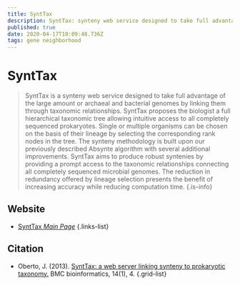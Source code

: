 ```yaml
---
title: SyntTax
description: SyntTax: synteny web service designed to take full advantage of the large amount or archaeal and bacterial genomes by linking them through taxonomic relationships.
published: true
date: 2020-04-17T18:09:48.736Z
tags: gene neighborhood
---
```


# SyntTax

> SyntTax is a synteny web service designed to take full advantage of the large amount or archaeal and bacterial genomes by linking them through taxonomic relationships. SyntTax proposes the biologist a full hierarchical taxonomic tree allowing intuitive access to all completely sequenced prokaryotes. Single or multiple organisms can be chosen on the basis of their lineage by selecting the corresponding rank nodes in the tree. The synteny methodology is built upon our previously described Absynte algorithm with several additional improvements.
&NewLine;
SyntTax aims to produce robust syntenies by providing a prompt access to the taxonomic relationships connecting all completely sequenced microbial genomes. The reduction in redundancy offered by lineage selection presents the benefit of increasing accuracy while reducing computation time.
{.is-info}



## Website

- [SyntTax *Main Page*](https://archaea.i2bc.paris-saclay.fr/SyntTax/)
{.links-list}

## Citation

- Oberto, J. (2013). [SyntTax: a web server linking synteny to prokaryotic taxonomy.](https://bmcbioinformatics.biomedcentral.com/articles/10.1186/1471-2105-14-4) BMC bioinformatics, 14(1), 4.
{.grid-list}